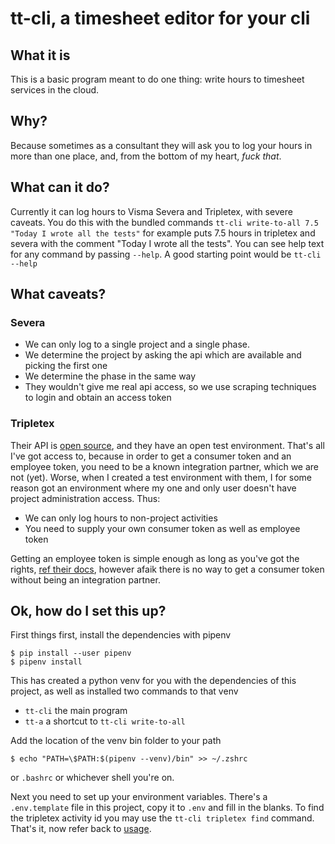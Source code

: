 # tt-cli, a timesheet editor for your cli
## What it is
This is a basic program meant to do one thing: write hours to timesheet services in the cloud.

## Why?
Because sometimes as a consultant they will ask you to log your hours in more than one place,
and, from the bottom of my heart, _fuck that_.

## What can it do?
Currently it can log hours to Visma Severa and Tripletex, with severe caveats.
You do this with the bundled commands
`tt-cli write-to-all 7.5 "Today I wrote all the tests"` for example puts 7.5 hours in tripletex and
severa with the comment "Today I wrote all the tests".
You can see help text for any command by passing `--help`. A good starting point would be `tt-cli --help`

## What caveats?
### Severa
* We can only log to a single project and a single phase.
* We determine the project by asking the api which are available and picking the first one
* We determine the phase in the same way
* They wouldn't give me real api access, so we use scraping techniques to login and obtain an access token

### Tripletex
Their API is [open source](https://github.com/tripletex/tripletex-api2/), and they have an open test environment.
That's all I've got access to, because in order to get a consumer token and an employee token, you need to be a
known integration partner, which we are not (yet). Worse, when I created a test environment with them,
I for some reason got an environment where my one and only user doesn't have project administration access. Thus:

* We can only log hours to non-project activities
* You need to supply your own consumer token as well as employee token

Getting an employee token is simple enough as long as you've got the rights, [ref their docs](https://tripletex.no/execute/docViewer?articleId=853&language=0),
however afaik there is no way to get a consumer token without being an integration partner.

## Ok, how do I set this up?
First things first, install the dependencies with pipenv
```shell
$ pip install --user pipenv
$ pipenv install
```
This has created a python venv for you with the dependencies of this project, as well as installed two commands to that venv
* `tt-cli` the main program
* `tt-a` a shortcut to `tt-cli write-to-all`

Add the location of the venv bin folder to your path
```shell
$ echo "PATH=\$PATH:$(pipenv --venv)/bin" >> ~/.zshrc
```
or `.bashrc` or whichever shell you're on.

Next you need to set up your environment variables. There's a `.env.template` file in this project,
copy it to `.env` and fill in the blanks. To find the tripletex activity id you may use the
`tt-cli tripletex find` command. That's it, now refer back to [usage](#what-can-it-do).
